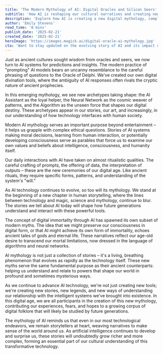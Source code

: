 ```yaml
---
title: 'The Modern Mythology of AI: Digital Oracles and Silicon Seers'
subtitle: 'How AI is reshaping our cultural narratives and creating new technological folklore'
description: 'Explore how AI is creating a new digital mythology, complete with modern oracles, technological rituals, and silicon-age parables that echo ancient storytelling traditions while helping us understand our relationship with artificial intelligence.'
author: 'Emily Stevens'
read_time: '8 mins'
publish_date: '2025-02-21'
created_date: '2025-02-21'
heroImage: 'https://images.magick.ai/digital-oracle-ai-mythology.jpg'
cta: 'Want to stay updated on the evolving story of AI and its impact on society? Follow us on LinkedIn for daily insights into the intersection of technology and culture.'
---
```


Just as ancient cultures sought wisdom from oracles and seers, we now turn to AI systems for predictions and insights. The modern practice of "prompting" AI models bears an uncanny resemblance to the careful phrasing of questions to the Oracle of Delphi. We've created our own digital divination tools, where the ambiguity of AI responses often rivals the cryptic nature of ancient prophecies.

In this emerging mythology, we see new archetypes taking shape: the AI Assistant as the loyal helper, the Neural Network as the cosmic weaver of patterns, and the Algorithm as the unseen force that shapes our digital destiny. These archetypes appear in our stories, our art, and increasingly, in our understanding of how technology interfaces with human society.

Modern AI mythology serves an important purpose beyond entertainment – it helps us grapple with complex ethical questions. Stories of AI systems making moral decisions, learning from human interaction, or potentially developing consciousness serve as parables that force us to examine our own values and beliefs about intelligence, consciousness, and humanity itself.

Our daily interactions with AI have taken on almost ritualistic qualities. The careful crafting of prompts, the offering of data, the interpretation of outputs – these are the new ceremonies of our digital age. Like ancient rituals, they require specific forms, patterns, and understanding of the system's "will."

As AI technology continues to evolve, so too will its mythology. We stand at the beginning of a new chapter in human storytelling, where the lines between technology and magic, science and mythology, continue to blur. The stories we tell about AI today will shape how future generations understand and interact with these powerful tools.

The concept of digital immortality through AI has spawned its own subset of modern myths. The idea that we might preserve our consciousness in digital form, or that AI might achieve its own form of immortality, echoes ancient tales of gods and eternal life. These narratives reflect our age-old desire to transcend our mortal limitations, now dressed in the language of algorithms and neural networks.

AI mythology is not just a collection of stories – it's a living, breathing phenomenon that evolves as rapidly as the technology itself. These new myths serve the same fundamental purpose as their ancient counterparts: helping us understand and relate to powers that shape our world in profound and sometimes mysterious ways.

As we continue to advance AI technology, we're not just creating new tools; we're creating new stories, new legends, and new ways of understanding our relationship with the intelligent systems we've brought into existence. In this digital age, we are all participants in the creation of this new mythology, contributing our experiences, fears, and hopes to a growing corpus of digital folklore that will likely be studied by future generations.

The mythology of AI reminds us that even in our most technological endeavors, we remain storytellers at heart, weaving narratives to make sense of the world around us. As artificial intelligence continues to develop and surprise us, these stories will undoubtedly grow richer and more complex, forming an essential part of our cultural understanding of this transformative technology.